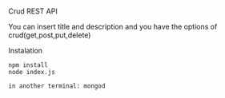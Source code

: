 #

Crud REST API

You can insert title and description and you have the options of crud(get,post,put,delete)

Instalation

```
npm install 
node index.js

in another terminal: mongod
```
